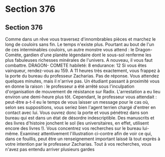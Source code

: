 # Section 376

## Section 376

Comme dans un rêve vous traversez d'innombrables pièces et
marchez le long de couloirs sans fin. Le temps n'existe plus.
Pourtant au bout de l'un de ces interminables couloirs, un autre
monstre vous attend : le Dragon-Comète, gardien d'une planète
légendaire dont le sous-sol renferme les plus fabuleuses richesses
minérales de l'univers. A nouveau, il vous faut combattre.
DRAGON- COMETE habileté: 8 endurance: 12
Si vous êtes vainqueur, rendez-vous au 159.
A 11 heures très exactement, vous frappez à la porte du bureau
du professeur Zacharias. Pas de réponse. Vous attendez quelques
minutes, mais il n'arrive pas. Un étudiant passant à proximité
vous en donne la raison : le professeur a été arrêté sous
l'inculpation d'organisation de mouvement de résistance sur
Radix. L'arrestation a eu lieu environ une demi-heure plus tôt.
Cependant, le professeur vous attendait : peut-être a-t-il eu le
temps de vous laisser un message pour le cas où, selon ses
suppositions, vous seriez bien l'agent terrien chargé d'entrer en
contact avec lui. Vous ouvrez donc la porte et vous pénétrez dans
son bureau qui est dans un état de désordre indescriptible. Des
manuscrits et des livres d'histoire jonchent le sol (les
universitaires, en effet, utilisent encore des livres !). Vous
concentrez vos recherches sur le bureau lui-même. Examinez
attentivement l'illustration ci-contre afin de voir ce qui, dans ce
fouillis, peut être un renseignement important laissé là tout
exprès à votre intention par le professeur Zacharias. Tout à vos
recherches, vous n'avez pas entendu arriver plusieurs gardes